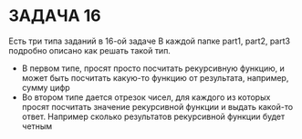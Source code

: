 # ЗАДАЧА 16
Есть три типа заданий в 16-ой задаче
В каждой папке part1, part2, part3 подробно описано как решать такой тип.

- В первом типе, просят просто посчитать рекурсивную функцию, и может быть посчитать какую-то функцию от результата, например, сумму цифр
- Во втором типе дается отрезок чисел, для каждого из которых просят посчитать значение рекурсивной функции и выдать какой-то ответ. Например сколько результатов рекурсивной функции будет четным

